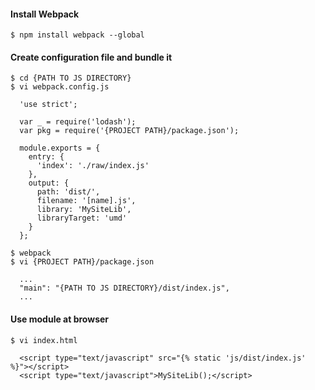 #### Install Webpack

~~~~
$ npm install webpack --global
~~~~


#### Create configuration file and bundle it

~~~~
$ cd {PATH TO JS DIRECTORY}
$ vi webpack.config.js

  'use strict';

  var _ = require('lodash');
  var pkg = require('{PROJECT PATH}/package.json');
  
  module.exports = {
    entry: {
      'index': './raw/index.js'
    },
    output: {
      path: 'dist/',
      filename: '[name].js',
      library: 'MySiteLib',
      libraryTarget: 'umd'
    }
  };
  
$ webpack
$ vi {PROJECT PATH}/package.json

  ...
  "main": "{PATH TO JS DIRECTORY}/dist/index.js",
  ...
~~~~


#### Use module at browser

~~~~
$ vi index.html

  <script type="text/javascript" src="{% static 'js/dist/index.js' %}"></script>
  <script type="text/javascript">MySiteLib();</script>
~~~~
